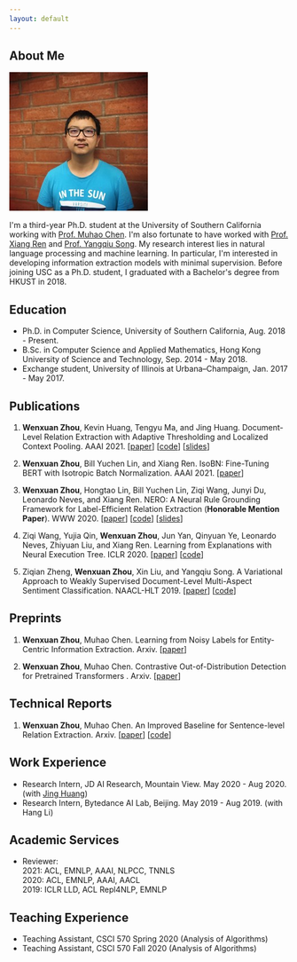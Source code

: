 ```yaml
---
layout: default
---
```


## About Me

<img class="profile-picture" src="photo.jpg">

I'm a third-year Ph.D. student at the University of Southern California working with [Prof. Muhao Chen](https://muhaochen.github.io/). I'm also fortunate to have worked with [Prof. Xiang Ren](http://ink-ron.usc.edu/xiangren/) and [Prof. Yangqiu Song](https://www.cse.ust.hk/~yqsong/). My research interest lies in natural language processing and machine learning. In particular, I'm interested in developing information extraction models with minimal supervision. Before joining USC as a Ph.D. student, I graduated with a Bachelor's degree from HKUST in 2018.

## Education
* Ph.D. in Computer Science, University of Southern California, Aug. 2018 - Present.
* B.Sc. in Computer Science and Applied Mathematics, Hong Kong University of Science and Technology, Sep. 2014 - May 2018.
* Exchange student, University of Illinois at Urbana–Champaign, Jan. 2017 - May 2017.

## Publications

1. **Wenxuan Zhou**, Kevin Huang, Tengyu Ma, and Jing Huang. Document-Level Relation Extraction with Adaptive Thresholding and Localized Context Pooling. AAAI 2021. \[[paper](https://arxiv.org/abs/2010.11304)\] \[[code](https://github.com/wzhouad/ATLOP)\] \[[slides](slides/ATLOP_AAAI21.pdf)\]

2. **Wenxuan Zhou**, Bill Yuchen Lin, and Xiang Ren. IsoBN: Fine-Tuning BERT with Isotropic Batch Normalization. AAAI 2021. \[[paper](https://arxiv.org/abs/2005.02178)\]

3. **Wenxuan Zhou**, Hongtao Lin, Bill Yuchen Lin, Ziqi Wang, Junyi Du, Leonardo Neves, and Xiang Ren. NERO: A Neural Rule Grounding Framework for Label-Efficient Relation Extraction (**Honorable Mention Paper**). WWW 2020. \[[paper](https://arxiv.org/abs/1909.02177)\] \[[code](https://github.com/INK-USC/NERO)\] \[[slides](slides/NERO_WWW20.pdf)\]


4. Ziqi Wang, Yujia Qin, **Wenxuan Zhou**, Jun Yan, Qinyuan Ye, Leonardo Neves, Zhiyuan Liu, and Xiang Ren. Learning from Explanations with Neural Execution Tree. ICLR 2020. \[[paper](https://arxiv.org/abs/1911.01352)\] \[[code](https://github.com/INK-USC/NExT)\]


5. Ziqian Zheng, **Wenxuan Zhou**, Xin Liu, and Yangqiu Song. A Variational Approach to Weakly Supervised Document-Level Multi-Aspect Sentiment Classification. NAACL-HLT 2019. \[[paper](https://arxiv.org/abs/1904.05055)\] \[[code](https://github.com/HKUST-KnowComp/VWS-DMSC)\]

## Preprints
1. **Wenxuan Zhou**, Muhao Chen. Learning from Noisy Labels for Entity-Centric Information Extraction. Arxiv. \[[paper](https://arxiv.org/abs/2104.08656)\]

2. **Wenxuan Zhou**, Muhao Chen. Contrastive Out-of-Distribution Detection for Pretrained Transformers
. Arxiv. \[[paper](https://arxiv.org/abs/2104.08812)\]

## Technical Reports
1. **Wenxuan Zhou**, Muhao Chen. An Improved Baseline for Sentence-level Relation Extraction. Arxiv. \[[paper](https://arxiv.org/abs/2102.01373)\] \[[code](https://github.com/wzhouad/RE_improved_baseline)\]

## Work Experience
* Research Intern, JD AI Research, Mountain View. May 2020 - Aug 2020. (with [Jing Huang](https://sites.google.com/view/drjinghuang))
* Research Intern, Bytedance AI Lab, Beijing. May 2019 - Aug 2019. (with Hang Li)

## Academic Services
* Reviewer:<br>
2021: ACL, EMNLP, AAAI, NLPCC, TNNLS<br>
2020: ACL, EMNLP, AAAI, AACL<br>
2019: ICLR LLD, ACL Repl4NLP, EMNLP<br>

## Teaching Experience
* Teaching Assistant, CSCI 570 Spring 2020 (Analysis of Algorithms)
* Teaching Assistant, CSCI 570 Fall 2020 (Analysis of Algorithms)
<br/><br/>

